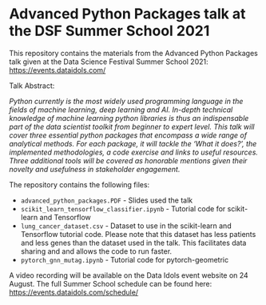 # Advanced Python Packages talk at the DSF Summer School 2021
This repository contains the materials from the Advanced Python Packages talk given at the Data Science Festival Summer School 2021: https://events.dataidols.com/

Talk Abstract:

*Python currently is the most widely used programming language in the fields of machine learning, deep learning and AI. In-depth technical knowledge of machine learning python libraries is thus an indispensable part of the data scientist toolkit from beginner to expert level. This talk will cover three essential python packages that encompass a wide range of analytical methods. For each package, it will tackle the ‘What it does?’, the implemented methodologies, a code exercise and links to useful resources. Three additional tools will be covered as honorable mentions given their novelty and usefulness in stakeholder engagement.*


The repository contains the following files:

* `advanced_python_packages.PDF` - Slides used the talk
* `scikit_learn_tensorflow_classifier.ipynb` - Tutorial code for scikit-learn and Tensorflow
* `lung_cancer_dataset.csv` - Dataset to use in the  scikit-learn and Tensorflow tutorial code. Please note that this dataset has less patients and less genes than the dataset used in the talk. This facilitates data sharing and and allows the code to run faster.
* `pytorch_gnn_mutag.ipynb` - Tutorial code for pytorch-geometric

A video recording will be available on the Data Idols event website on 24 August.
The full Summer School schedule can be found here: https://events.dataidols.com/schedule/
